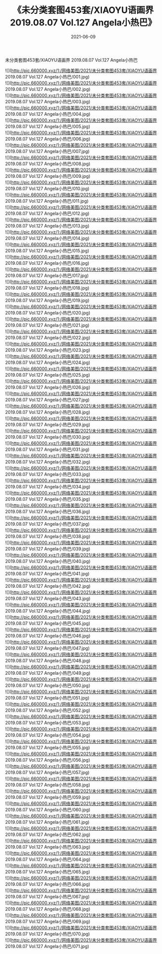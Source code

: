 ﻿---
layout: post
title:  《未分类套图453套/XIAOYU语画界 2019.08.07 Vol.127 Angela小热巴》
date:   2021-06-09
img: http://pic.660000.xyz/1:/网络美图/2021/未分类套图453套/XIAOYU语画界 2019.08.07 Vol.127 Angela小热巴/000.jpg
categories: [美女, 清纯, 唯美]
---

未分类套图453套/XIAOYU语画界 2019.08.07 Vol.127 Angela小热巴

 ![](http://pic.660000.xyz/1:/网络美图/2021/未分类套图453套/XIAOYU语画界 2019.08.07 Vol.127 Angela小热巴/001.jpg) <br>![](http://pic.660000.xyz/1:/网络美图/2021/未分类套图453套/XIAOYU语画界 2019.08.07 Vol.127 Angela小热巴/002.jpg) <br>![](http://pic.660000.xyz/1:/网络美图/2021/未分类套图453套/XIAOYU语画界 2019.08.07 Vol.127 Angela小热巴/003.jpg) <br>![](http://pic.660000.xyz/1:/网络美图/2021/未分类套图453套/XIAOYU语画界 2019.08.07 Vol.127 Angela小热巴/004.jpg) <br>![](http://pic.660000.xyz/1:/网络美图/2021/未分类套图453套/XIAOYU语画界 2019.08.07 Vol.127 Angela小热巴/005.jpg) <br>![](http://pic.660000.xyz/1:/网络美图/2021/未分类套图453套/XIAOYU语画界 2019.08.07 Vol.127 Angela小热巴/006.jpg) <br>![](http://pic.660000.xyz/1:/网络美图/2021/未分类套图453套/XIAOYU语画界 2019.08.07 Vol.127 Angela小热巴/007.jpg) <br>![](http://pic.660000.xyz/1:/网络美图/2021/未分类套图453套/XIAOYU语画界 2019.08.07 Vol.127 Angela小热巴/008.jpg) <br>![](http://pic.660000.xyz/1:/网络美图/2021/未分类套图453套/XIAOYU语画界 2019.08.07 Vol.127 Angela小热巴/009.jpg) <br>![](http://pic.660000.xyz/1:/网络美图/2021/未分类套图453套/XIAOYU语画界 2019.08.07 Vol.127 Angela小热巴/010.jpg) <br>![](http://pic.660000.xyz/1:/网络美图/2021/未分类套图453套/XIAOYU语画界 2019.08.07 Vol.127 Angela小热巴/011.jpg) <br>![](http://pic.660000.xyz/1:/网络美图/2021/未分类套图453套/XIAOYU语画界 2019.08.07 Vol.127 Angela小热巴/012.jpg) <br>![](http://pic.660000.xyz/1:/网络美图/2021/未分类套图453套/XIAOYU语画界 2019.08.07 Vol.127 Angela小热巴/013.jpg) <br>![](http://pic.660000.xyz/1:/网络美图/2021/未分类套图453套/XIAOYU语画界 2019.08.07 Vol.127 Angela小热巴/014.jpg) <br>![](http://pic.660000.xyz/1:/网络美图/2021/未分类套图453套/XIAOYU语画界 2019.08.07 Vol.127 Angela小热巴/015.jpg) <br>![](http://pic.660000.xyz/1:/网络美图/2021/未分类套图453套/XIAOYU语画界 2019.08.07 Vol.127 Angela小热巴/016.jpg) <br>![](http://pic.660000.xyz/1:/网络美图/2021/未分类套图453套/XIAOYU语画界 2019.08.07 Vol.127 Angela小热巴/017.jpg) <br>![](http://pic.660000.xyz/1:/网络美图/2021/未分类套图453套/XIAOYU语画界 2019.08.07 Vol.127 Angela小热巴/018.jpg) <br>![](http://pic.660000.xyz/1:/网络美图/2021/未分类套图453套/XIAOYU语画界 2019.08.07 Vol.127 Angela小热巴/019.jpg) <br>![](http://pic.660000.xyz/1:/网络美图/2021/未分类套图453套/XIAOYU语画界 2019.08.07 Vol.127 Angela小热巴/020.jpg) <br>![](http://pic.660000.xyz/1:/网络美图/2021/未分类套图453套/XIAOYU语画界 2019.08.07 Vol.127 Angela小热巴/021.jpg) <br>![](http://pic.660000.xyz/1:/网络美图/2021/未分类套图453套/XIAOYU语画界 2019.08.07 Vol.127 Angela小热巴/022.jpg) <br>![](http://pic.660000.xyz/1:/网络美图/2021/未分类套图453套/XIAOYU语画界 2019.08.07 Vol.127 Angela小热巴/023.jpg) <br>![](http://pic.660000.xyz/1:/网络美图/2021/未分类套图453套/XIAOYU语画界 2019.08.07 Vol.127 Angela小热巴/024.jpg) <br>![](http://pic.660000.xyz/1:/网络美图/2021/未分类套图453套/XIAOYU语画界 2019.08.07 Vol.127 Angela小热巴/025.jpg) <br>![](http://pic.660000.xyz/1:/网络美图/2021/未分类套图453套/XIAOYU语画界 2019.08.07 Vol.127 Angela小热巴/026.jpg) <br>![](http://pic.660000.xyz/1:/网络美图/2021/未分类套图453套/XIAOYU语画界 2019.08.07 Vol.127 Angela小热巴/027.jpg) <br>![](http://pic.660000.xyz/1:/网络美图/2021/未分类套图453套/XIAOYU语画界 2019.08.07 Vol.127 Angela小热巴/028.jpg) <br>![](http://pic.660000.xyz/1:/网络美图/2021/未分类套图453套/XIAOYU语画界 2019.08.07 Vol.127 Angela小热巴/029.jpg) <br>![](http://pic.660000.xyz/1:/网络美图/2021/未分类套图453套/XIAOYU语画界 2019.08.07 Vol.127 Angela小热巴/030.jpg) <br>![](http://pic.660000.xyz/1:/网络美图/2021/未分类套图453套/XIAOYU语画界 2019.08.07 Vol.127 Angela小热巴/031.jpg) <br>![](http://pic.660000.xyz/1:/网络美图/2021/未分类套图453套/XIAOYU语画界 2019.08.07 Vol.127 Angela小热巴/032.jpg) <br>![](http://pic.660000.xyz/1:/网络美图/2021/未分类套图453套/XIAOYU语画界 2019.08.07 Vol.127 Angela小热巴/033.jpg) <br>![](http://pic.660000.xyz/1:/网络美图/2021/未分类套图453套/XIAOYU语画界 2019.08.07 Vol.127 Angela小热巴/034.jpg) <br>![](http://pic.660000.xyz/1:/网络美图/2021/未分类套图453套/XIAOYU语画界 2019.08.07 Vol.127 Angela小热巴/035.jpg) <br>![](http://pic.660000.xyz/1:/网络美图/2021/未分类套图453套/XIAOYU语画界 2019.08.07 Vol.127 Angela小热巴/036.jpg) <br>![](http://pic.660000.xyz/1:/网络美图/2021/未分类套图453套/XIAOYU语画界 2019.08.07 Vol.127 Angela小热巴/037.jpg) <br>![](http://pic.660000.xyz/1:/网络美图/2021/未分类套图453套/XIAOYU语画界 2019.08.07 Vol.127 Angela小热巴/038.jpg) <br>![](http://pic.660000.xyz/1:/网络美图/2021/未分类套图453套/XIAOYU语画界 2019.08.07 Vol.127 Angela小热巴/039.jpg) <br>![](http://pic.660000.xyz/1:/网络美图/2021/未分类套图453套/XIAOYU语画界 2019.08.07 Vol.127 Angela小热巴/040.jpg) <br>![](http://pic.660000.xyz/1:/网络美图/2021/未分类套图453套/XIAOYU语画界 2019.08.07 Vol.127 Angela小热巴/041.jpg) <br>![](http://pic.660000.xyz/1:/网络美图/2021/未分类套图453套/XIAOYU语画界 2019.08.07 Vol.127 Angela小热巴/042.jpg) <br>![](http://pic.660000.xyz/1:/网络美图/2021/未分类套图453套/XIAOYU语画界 2019.08.07 Vol.127 Angela小热巴/043.jpg) <br>![](http://pic.660000.xyz/1:/网络美图/2021/未分类套图453套/XIAOYU语画界 2019.08.07 Vol.127 Angela小热巴/044.jpg) <br>![](http://pic.660000.xyz/1:/网络美图/2021/未分类套图453套/XIAOYU语画界 2019.08.07 Vol.127 Angela小热巴/045.jpg) <br>![](http://pic.660000.xyz/1:/网络美图/2021/未分类套图453套/XIAOYU语画界 2019.08.07 Vol.127 Angela小热巴/046.jpg) <br>![](http://pic.660000.xyz/1:/网络美图/2021/未分类套图453套/XIAOYU语画界 2019.08.07 Vol.127 Angela小热巴/047.jpg) <br>![](http://pic.660000.xyz/1:/网络美图/2021/未分类套图453套/XIAOYU语画界 2019.08.07 Vol.127 Angela小热巴/048.jpg) <br>![](http://pic.660000.xyz/1:/网络美图/2021/未分类套图453套/XIAOYU语画界 2019.08.07 Vol.127 Angela小热巴/049.jpg) <br>![](http://pic.660000.xyz/1:/网络美图/2021/未分类套图453套/XIAOYU语画界 2019.08.07 Vol.127 Angela小热巴/050.jpg) <br>![](http://pic.660000.xyz/1:/网络美图/2021/未分类套图453套/XIAOYU语画界 2019.08.07 Vol.127 Angela小热巴/051.jpg) <br>![](http://pic.660000.xyz/1:/网络美图/2021/未分类套图453套/XIAOYU语画界 2019.08.07 Vol.127 Angela小热巴/052.jpg) <br>![](http://pic.660000.xyz/1:/网络美图/2021/未分类套图453套/XIAOYU语画界 2019.08.07 Vol.127 Angela小热巴/053.jpg) <br>![](http://pic.660000.xyz/1:/网络美图/2021/未分类套图453套/XIAOYU语画界 2019.08.07 Vol.127 Angela小热巴/054.jpg) <br>![](http://pic.660000.xyz/1:/网络美图/2021/未分类套图453套/XIAOYU语画界 2019.08.07 Vol.127 Angela小热巴/055.jpg) <br>![](http://pic.660000.xyz/1:/网络美图/2021/未分类套图453套/XIAOYU语画界 2019.08.07 Vol.127 Angela小热巴/056.jpg) <br>![](http://pic.660000.xyz/1:/网络美图/2021/未分类套图453套/XIAOYU语画界 2019.08.07 Vol.127 Angela小热巴/057.jpg) <br>![](http://pic.660000.xyz/1:/网络美图/2021/未分类套图453套/XIAOYU语画界 2019.08.07 Vol.127 Angela小热巴/058.jpg) <br>![](http://pic.660000.xyz/1:/网络美图/2021/未分类套图453套/XIAOYU语画界 2019.08.07 Vol.127 Angela小热巴/059.jpg) <br>![](http://pic.660000.xyz/1:/网络美图/2021/未分类套图453套/XIAOYU语画界 2019.08.07 Vol.127 Angela小热巴/060.jpg) <br>![](http://pic.660000.xyz/1:/网络美图/2021/未分类套图453套/XIAOYU语画界 2019.08.07 Vol.127 Angela小热巴/061.jpg) <br>![](http://pic.660000.xyz/1:/网络美图/2021/未分类套图453套/XIAOYU语画界 2019.08.07 Vol.127 Angela小热巴/062.jpg) <br>![](http://pic.660000.xyz/1:/网络美图/2021/未分类套图453套/XIAOYU语画界 2019.08.07 Vol.127 Angela小热巴/063.jpg) <br>![](http://pic.660000.xyz/1:/网络美图/2021/未分类套图453套/XIAOYU语画界 2019.08.07 Vol.127 Angela小热巴/064.jpg) <br>![](http://pic.660000.xyz/1:/网络美图/2021/未分类套图453套/XIAOYU语画界 2019.08.07 Vol.127 Angela小热巴/065.jpg) <br>![](http://pic.660000.xyz/1:/网络美图/2021/未分类套图453套/XIAOYU语画界 2019.08.07 Vol.127 Angela小热巴/066.jpg) <br>![](http://pic.660000.xyz/1:/网络美图/2021/未分类套图453套/XIAOYU语画界 2019.08.07 Vol.127 Angela小热巴/067.jpg) <br>![](http://pic.660000.xyz/1:/网络美图/2021/未分类套图453套/XIAOYU语画界 2019.08.07 Vol.127 Angela小热巴/068.jpg) <br>![](http://pic.660000.xyz/1:/网络美图/2021/未分类套图453套/XIAOYU语画界 2019.08.07 Vol.127 Angela小热巴/069.jpg) <br>![](http://pic.660000.xyz/1:/网络美图/2021/未分类套图453套/XIAOYU语画界 2019.08.07 Vol.127 Angela小热巴/070.jpg) <br>![](http://pic.660000.xyz/1:/网络美图/2021/未分类套图453套/XIAOYU语画界 2019.08.07 Vol.127 Angela小热巴/071.jpg) <br>